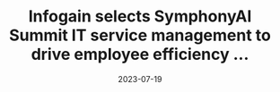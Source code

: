 ---
category:
- .nan
date: 2023-07-19
keyword_suggestion: ubuntu install docker
post_inspiration: https://www.prnewswire.com/in/news-releases/infogain-selects-symphonyai-summit-it-service-management-to-drive-employee-efficiency-and-productivity-301853686.html
silot_terms: digital automation
title: Infogain selects SymphonyAI Summit IT service management to drive employee
  efficiency ...
---